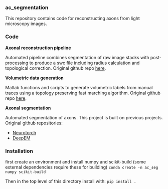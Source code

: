 ### ac_segmentation

This repository contains code for reconstructing axons from light microscopy images.

### Code

**Axonal reconstruction pipeline**

Automated pipeline combines segmentation of raw image stacks with post-processing to produce a swc file including radius calculation and topological correction. 
Original github repo [here](https://github.com/ogliko/patchseq-autorecon). 

**Volumetric data generation**

Matlab functions and scripts to generate volumetric labels from manual traces using a topology preserving fast marching algorithm.
Original github repo [here](https://github.com/rhngla/topo-preserve-fastmarching).

**Axonal segmentation**

Automated segmentation of axons. This project is built on previous projects. 
Original github repositories: 
- [Neurotorch](https://github.com/jgornet/NeuroTorch)
- [DeepEM](https://github.com/seung-lab/DeepEM)

### Installation

first create an environment and install numpy and scikit-build (some external dependencies require these for building)
`conda create -n ac_seg numpy scikit-build`

Then in the top level of this directory install with:
`pip install .`